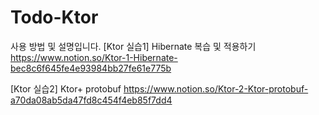 # Todo-Ktor
사용 방법 및 설명입니다.
[Ktor 실습1] Hibernate 복습 및 적용하기
https://www.notion.so/Ktor-1-Hibernate-bec8c6f645fe4e93984bb27fe61e775b

[Ktor 실습2] Ktor+ protobuf
https://www.notion.so/Ktor-2-Ktor-protobuf-a70da08ab5da47fd8c454f4eb85f7dd4
